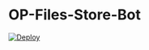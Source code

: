 # OP-Files-Store-Bot


[![Deploy](https://www.herokucdn.com/deploy/button.svg)](https://heroku.com/deploy?template=https://github.com/just2fight/my-Files-Store-Bot)
